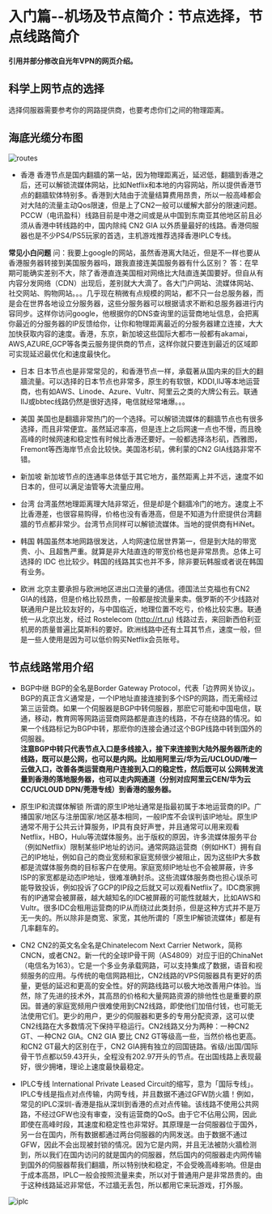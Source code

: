 # 入门篇--机场及节点简介：节点选择，节点线路简介


**引用并部分修改自光年VPN的网页介绍。**

## 科学上网节点的选择
选择伺服器需要参考你的网路提供商，也要考虑你们之间的物理距离。

## 海底光缆分布图
![routes](https://user-images.githubusercontent.com/83113131/116415509-11976180-a86c-11eb-804b-a0d8fcdbbd90.jpg)


* 香港
香港节点是国内翻牆的第一站，因为物理距离近，延迟低，翻牆到香港之后，还可以解锁流媒体网站，比如Netflix和本地的内容网站，所以提供香港节点的翻牆软体特别多。香港到大陆由于流量结算费用昂贵，所以一般高峰都会对大陆的流量主动Qos限速，但是上了CN2一般可以缓解大部分的限速问题。PCCW（电讯盈科）线路目前是中港之间或是从中国到东南亚其他地区前且必须从香港中转线路的中，国内除纯 CN2 GIA 以外质量最好的线路。香港伺服器也是不少PS4/PS5玩家的首选，主机游戏推荐选择香港IPLC专线。

**常见小白问题**
问：我要上google的网站，虽然香港离大陆近，但是不一样也要从香港服务器转接到美国服务器吗，跟我直接连美国服务器有什么区别？
答：在早期可能确实差别不大，除了香港直连美国相对网络比大陆直连美国要好。但自从有内容分发网络（CDN）出现后，差别就大大滴了。各大门户网站、流媒体网站、社交网站、购物网站。。。几乎现在稍微有点规模的网站，都不只一台总服务器，而是会在世界各地设立分服务器，这些分服务器可以根据请求不断和总服务器进行内容同步。这样你访问google，他根据你的DNS查询里的运营商地址信息，会把离你最近的分服务器的IP反馈给你，让你和物理距离最近的分服务器建立连接，大大加快获取内容的速度。香港，东京，新加坡这些国际大都市一般都有akamai，AWS,AZURE,GCP等各类云服务提供商的节点，这样你就只要连到最近的区域即可实现延迟最优化和速度最快化。


* 日本
日本节点也是非常常见的，和香港节点一样，承载著从国内来的巨大的翻牆流量。可以选择的日本节点也非常多，原生的有软银，KDDI,IIJ等本地运营商，也有如AWS、Linode、Azure、Vultr、阿里云之类的大牌公有云。联通IIJ或bbtec线路仍然是很好选择，电信就经常堵爆。。。

* 美国
美国也是翻牆非常热门的一个选择。可以解锁流媒体的翻牆节点也有很多选择，而且非常便宜。虽然延迟率高，但是连上之后网速一点也不慢，而且晚高峰的时候网速和稳定性有时候比香港还要好。一般都选择洛杉矶，西雅图，Fremont等西海岸节点会比较快。美国洛杉矶，佛利蒙的CN2 GIA线路非常不错。

* 新加坡
新加坡节点的连通率总体低于其它地方，虽然距离上并不远，速度不如日本的，但可以满足油管等大流量应用。

* 台湾
台湾虽然地理距离理大陆非常近，但是却是个翻牆冷门的地方。速度上不比香港差，也很容易购得，价格也没有香港高，但是不知道为什麽提供台湾翻牆的节点都非常少。台湾节点同样可以解锁流媒体。当地的提供商有HiNet。

* 韩国
韩国虽然本地网路很发达，人均网速位居世界第一，但是到大陆的带宽贵、小、且超售严重。就算是非大陆直连的带宽价格也是非常昂贵。总体上可选择的 IDC 也比较少。韩国的线路其实也并不多，除非要玩韩服或者说在韩国有业务。

* 欧洲
北京主要承担与欧洲地区进出口流量的通信。德国法兰克福也有CN2 GIA的线路，但是价格比较昂贵，一般都是按流量来卖。俄罗斯的不少线路对联通用户是比较友好的，与中国临近，地理位置不吃亏，价格比较实惠。联通统一从北京出发，经过 Rostelecom (http://rt.ru) 线路过去，来回新西伯利亚机房的质量普遍比莫斯科的要好。欧洲线路中还有土耳其节点，速度一般，但是一些人使用是因为可以低价购买Netflix会员账号。

## 节点线路常用介绍

* BGP中继
BGP的全名是Border Gateway Protocol，代表「边界网关协议」。BGP的真正含义通常是，一个IP地址直接连接到多个ISP的网路，而无需经过第三运营商。如果一个伺服器是BGP中转伺服器，那麽它可能和中国电信，联通，移动，教育网等网路运营商网路都是直连的线路，不存在绕路的情况。如果一个线路标记为BGP中转，那麽你的连接会通过这个BGP线路中转到国外的伺服器。<br/>
**注意BGP中转只代表节点入口是多线接入，接下来连接到大陆外服务器所走的线路，既可以是公网，也可以是内网。比如用阿里云/华为云/UCLOUD/唯一云做入口，改善各类运营商用户连接到入口的稳定性，然后既可以
公网转发流量到香港的落地服务器，也可以走内网通道（分别对应阿里云CEN/华为云CC/UCLOUD DPN/莞港专线）到香港的服务器。**


* 原生IP和流媒体解锁
所谓的原生IP地址通常是指最初属于本地运营商的IP。广播国家/地区与注册国家/地区基本相同，一般IP库不会误判该IP地址。原生IP通常不用于公共云计算服务，IP具有良好声誉，并且通常可以用来观看Netflix，HBO，Hulu等流媒体服务。出于版权的原因，许多流媒体服务平台（例如Netflix）限制某些IP地址的访问。通常网路运营商（例如HKT）拥有自己的IP地址，例如自己的商业宽频和家庭宽频很少被阻止，因为这些IP大多数都是流媒体服务商的目标客户在使用。家庭宽频IP地址也不会被屏蔽，许多ISP的家宽都是动态IP地址，很难准确封杀。这些流媒体服务商也担心误杀可能导致投诉，例如投诉了GCP的IP段之后就又可以观看Netflix了。IDC商家拥有的IP通常会被屏蔽，越大越知名的IDC被屏蔽的可能性就越大，比如AWS和Vultr。很多IDC会租用运营商的IP从而绕过此类封杀，但是这种方式并不是万无一失的。所以除非是商宽、家宽，其他所谓的「原生IP解锁流媒体」都是有几率翻车的。

* CN2
CN2的英文名全名是Chinatelecom Next Carrier Network，简称CNCN，或者CN2。新一代的全球IP骨干网（AS4809）对应于旧的ChinaNet（电信名为163）。它是一个多业务承载网路，可以支持集成了数据，语音和视频服务的应用。与传统的电信网路相比，CN2线路的VPS伺服器具有更好的质量，更低的延迟和更高的安全性。好的网路线路可以极大地改善用户体验。当然，除了先进的技术外，其高昂的价格和大量网路资源的排他性也是重要的原因。普通的家庭宽频用户很难使用到CN2线路，即使他们加倍付钱，也可能无法使用它们。更少的用户，更少的伺服器和更多的专用分配资源，这可以使CN2线路在大多数情况下保持平稳运行。CN2线路又分为两种：一种CN2 GT、一种CN2 GIA。CN2 GIA 要比 CN2 GT等级高一些，当然价格也更高。和CN2 GT最大的区别在于，CN2 GIA拥有独立的回国链路。省级/出国/国际骨干节点都以59.43开头，全程没有202.97开头的节点。在出国线路上表现最好，很少拥堵，理论上速度最快最稳定。

* IPLC专线
International Private Leased Circuit的缩写，意为「国际专线」。IPLC专线是指点对点传输，内网专线，并且数据不通过GFW防火牆！例如，常见的IPLC深圳-香港是指从深圳到香港的点对点传输。该线路不使用公共网路，不经过GFW也没有审查，没有运营商的QoS。由于它不佔用公网，因此即使在高峰时段，其速度和稳定性也非常好。其原理是一台伺服器位于国外，另一台在国内，所有数据都通过两台伺服器的内网发送。由于数据不通过GFW，因此不会出现被封锁的情况。因为它是内网，并且无法被防火牆检测到，所以我们在国内访问的就是国内的伺服器，然后国内的伺服器走内网传输到国外的伺服器帮我们翻牆，所以特别快和稳定，不会受晚高峰影响。但是由于成本高昂，IPLC一般会按照流量来卖，所以对于普通用户是非常昂贵的。由于这种线路延迟非常低，不过牆无丢包，所以都用它来玩游戏，打外服。

![iplc](https://user-images.githubusercontent.com/83113131/116415593-2673f500-a86c-11eb-8594-527079beb134.jpg)


